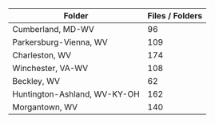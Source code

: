 | Folder                       |   Files / Folders |
|------------------------------|-------------------|
| Cumberland, MD-WV            |                96 |
| Parkersburg-Vienna, WV       |               109 |
| Charleston, WV               |               174 |
| Winchester, VA-WV            |               108 |
| Beckley, WV                  |                62 |
| Huntington-Ashland, WV-KY-OH |               162 |
| Morgantown, WV               |               140 |